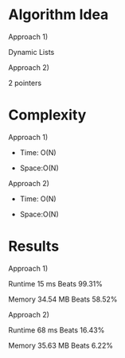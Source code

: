 # Algorithm Idea

Approach 1)

Dynamic Lists

Approach 2)

2 pointers

# Complexity

Approach 1)

- Time: O(N)

- Space:O(N)

Approach 2)

- Time: O(N)

- Space:O(N)

# Results

Approach 1)

Runtime
15
ms
Beats
99.31%

Memory
34.54
MB
Beats
58.52%

Approach 2)

Runtime
68
ms
Beats
16.43%

Memory
35.63
MB
Beats
6.22%